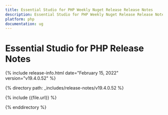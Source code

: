 ```yaml
---
title: Essential Studio for PHP Weekly Nuget Release Release Notes  
description: Essential Studio for PHP Weekly Nuget Release Release Notes  
platform: php
documentation: ug
---
```


# Essential Studio for PHP  Release Notes  

{% include release-info.html date="February 15, 2022"  version="v19.4.0.52" %} 

{% directory path: _includes/release-notes/v19.4.0.52 %}

{% include {{file.url}} %}

{% enddirectory %}